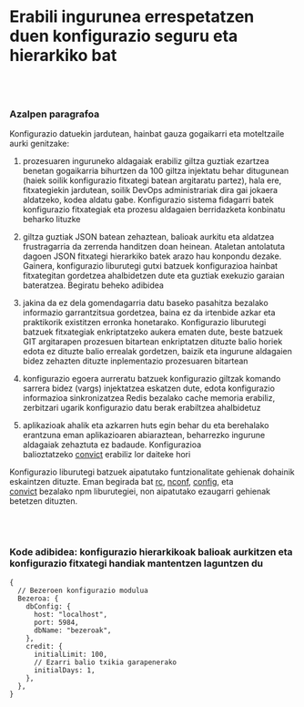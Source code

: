 # Erabili ingurunea errespetatzen duen konfigurazio seguru eta hierarkiko bat

<br/><br/>

### Azalpen paragrafoa

Konfigurazio datuekin jardutean, hainbat gauza gogaikarri eta moteltzaile aurki genitzake:

1. prozesuaren inguruneko aldagaiak erabiliz giltza guztiak ezartzea benetan gogaikarria bihurtzen da 100 giltza injektatu behar ditugunean (haiek soilik konfigurazio fitxategi batean argitaratu partez), hala ere, fitxategiekin jardutean, soilik DevOps administrariak dira gai jokaera aldatzeko, kodea aldatu gabe. Konfigurazio sistema fidagarri batek konfigurazio fitxategiak eta prozesu aldagaien berridazketa konbinatu beharko lituzke

2. giltza guztiak JSON batean zehaztean, balioak aurkitu eta aldatzea frustragarria da zerrenda handitzen doan heinean. Ataletan antolatuta dagoen JSON fitxategi hierarkiko batek arazo hau konpondu dezake. Gainera, konfigurazio liburutegi gutxi batzuek konfigurazioa hainbat fitxategitan gordetzea ahalbidetzen dute eta guztiak exekuzio garaian bateratzea. Begiratu beheko adibidea

3. jakina da ez dela gomendagarria datu baseko pasahitza bezalako informazio garrantzitsua gordetzea, baina ez da irtenbide azkar eta praktikorik existitzen erronka honetarako. Konfigurazio liburutegi batzuek fitxategiak enkriptatzeko aukera ematen dute, beste batzuek GIT argitarapen prozesuen bitartean enkriptatzen dituzte balio horiek edota ez dituzte balio errealak gordetzen, baizik eta ingurune aldagaien bidez zehazten dituzte inplementazio prozesuaren bitartean

4. konfigurazio egoera aurreratu batzuek konfigurazio giltzak komando sarrera bidez (vargs) injektatzea eskatzen dute, edota konfigurazio informazioa sinkronizatzea Redis bezalako cache memoria erabiliz, zerbitzari ugarik konfigurazio datu berak erabiltzea ahalbidetuz

5. aplikazioak ahalik eta azkarren huts egin behar du eta berehalako erantzuna eman aplikazioaren abiaraztean, beharrezko ingurune aldagaiak zehaztuta ez badaude. Konfigurazioa balioztatzeko [convict](https://www.npmjs.com/package/convict) erabiliz lor daiteke hori

Konfigurazio liburutegi batzuek aipatutako funtzionalitate gehienak dohainik eskaintzen dituzte. Eman begirada bat [rc](https://www.npmjs.com/package/rc), [nconf](https://www.npmjs.com/package/nconf), [config](https://www.npmjs.com/package/config), eta [convict](https://www.npmjs.com/package/convict) bezalako npm liburutegiei, non aipatutako ezaugarri gehienak betetzen dituzten.

<br/><br/>

### Kode adibidea: konfigurazio hierarkikoak balioak aurkitzen eta konfigurazio fitxategi handiak mantentzen laguntzen du

```json5
{
  // Bezeroen konfigurazio modulua
  Bezeroa: {
    dbConfig: {
      host: "localhost",
      port: 5984,
      dbName: "bezeroak",
    },
    credit: {
      initialLimit: 100,
      // Ezarri balio txikia garapenerako
      initialDays: 1,
    },
  },
}
```

<br/><br/>
